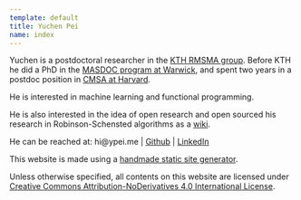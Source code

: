 ```yaml
---
template: default
title: Yuchen Pei
name: index
---
```


Yuchen is a postdoctoral researcher in the [KTH RMSMA group](https://www.math.kth.se/RMSMA/).
Before KTH he did a PhD in the [MASDOC program at Warwick](https://warwick.ac.uk/fac/sci/masdoc), and spent two years in a postdoc position in [CMSA at Harvard](http://cmsa.fas.harvard.edu).

He is interested in machine learning and functional programming.

He is also interested in the idea of open research and open sourced his research in Robinson-Schensted algorithms as a [wiki](https://toywiki.xyz).

He can be reached at:
&#104;&#105;&#64;&#121;&#112;&#101;&#105;&#46;&#109;&#101; | [Github](https://github.com/ycpei) | [LinkedIn](https://www.linkedin.com/in/ycpei/)

This website is made using a [handmade static site generator](https://github.com/ycpei/ypei.me/blob/master/engine/engine.py).

Unless otherwise specified, all contents on this website are licensed under [Creative Commons Attribution-NoDerivatives 4.0 International License](https://creativecommons.org/licenses/by-nd/4.0/).

